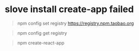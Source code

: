 # slove install create-app failed  

> npm config set registry https://registry.npm.taobao.org  

> npm config get registry

> npm create-react-app <project name>

